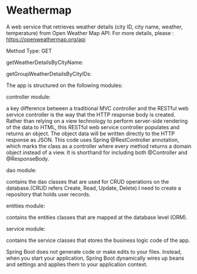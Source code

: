 # Weathermap

A web service that retrieves weather details (city ID, city name, weather, temperature) from Open Weather Map API:
For more details, please : https://openweathermap.org/api

Method Type: GET

getWeatherDetailsByCityName:

getGroupWeatherDetailsByCityIDs:

The app is structured on the following modules:

controller module:

a key difference between a traditional MVC controller and the RESTful web service controller is the way that the HTTP response body is created. Rather than relying on a view technology to perform server-side rendering of the data to HTML, this RESTful web service controller populates and returns an object. The object data will be written directly to the HTTP response as JSON. This code uses Spring @RestController annotation, which marks the class as a controller where every method returns a domain object instead of a view. It is shorthand for including both @Controller and @ResponseBody.

dao module:

contains the dao classes that are used for CRUD operations on the database.(CRUD refers Create, Read, Update, Delete).I need to create a repository that holds user records.

entities module:

contains the entities classes that are mapped at the database level (ORM).

service module:

contains the service classes that stores the business logic code of the app. 

Spring Boot does not generate code or make edits to your files. Instead, when you start your application, Spring Boot dynamically wires up beans and settings and applies them to your application context.


